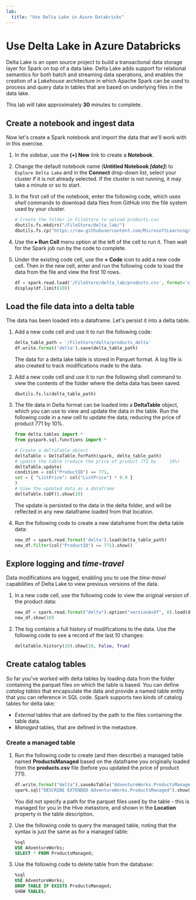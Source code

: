 ```yaml
---
lab:
  title: "Use Delta Lake in Azure Databricks"
---
```


# Use Delta Lake in Azure Databricks

Delta Lake is an open source project to build a transactional data storage layer for Spark on top of a data lake. Delta Lake adds support for relational semantics for both batch and streaming data operations, and enables the creation of a _Lakehouse_ architecture in which Apache Spark can be used to process and query data in tables that are based on underlying files in the data lake.

This lab will take approximately **30** minutes to complete.

## Create a notebook and ingest data

Now let's create a Spark notebook and import the data that we'll work with in this exercise.

1. In the sidebar, use the **(+) New** link to create a **Notebook**.

1. Change the default notebook name (**Untitled Notebook _[date]_**) to `Explore Delta Lake` and in the **Connect** drop-down list, select your cluster if it is not already selected. If the cluster is not running, it may take a minute or so to start.

1. In the first cell of the notebook, enter the following code, which uses _shell_ commands to download data files from GitHub into the file system used by your cluster.

   ```python
   # Create the folder in FileStore to upload products.csv
   dbutils.fs.mkdirs("/FileStore/delta_lab/")
   dbutils.fs.cp("https://raw.githubusercontent.com/MicrosoftLearning/mslearn-databricks/main/data/products.csv", "/FileStore/delta_lab/products.csv")
   ```

1. Use the **&#9656; Run Cell** menu option at the left of the cell to run it. Then wait for the Spark job run by the code to complete.

1. Under the existing code cell, use the **+ Code** icon to add a new code cell. Then in the new cell, enter and run the following code to load the data from the file and view the first 10 rows.

   ```python
   df = spark.read.load('/FileStore/delta_lab/products.csv', format='csv', header='true',inferSchema='true')
   display(df.limit(10))
   ```

## Load the file data into a delta table

The data has been loaded into a dataframe. Let's persist it into a delta table.

1. Add a new code cell and use it to run the following code:

   ```python
   delta_table_path = '/FileStore/delta/products_delta'
   df.write.format('delta').save(delta_table_path)
   ```

   The data for a delta lake table is stored in Parquet format. A log file is also created to track modifications made to the data.

1. Add a new code cell and use it to run the following shell command to view the contents of the folder where the delta data has been saved.

   ```
   dbutils.fs.ls(delta_table_path)
   ```

1. The file data in Delta format can be loaded into a **DeltaTable** object, which you can use to view and update the data in the table. Run the following code in a new cell to update the data; reducing the price of product 771 by 10%.

   ```python
   from delta.tables import *
   from pyspark.sql.functions import *

   # Create a deltaTable object
   deltaTable = DeltaTable.forPath(spark, delta_table_path)
   # update the table (reduce the price of product 771 by     10%)
   deltaTable.update(
   condition = col("ProductID") == 771,
   set = { "ListPrice": col("ListPrice") * 0.9 }
   )
   # View the updated data as a dataframe
   deltaTable.toDF().show(10)
   ```

   The update is persisted to the data in the delta folder, and will be reflected in any new dataframe loaded from that location.

1. Run the following code to create a new dataframe from the delta table data:

   ```python
   new_df = spark.read.format('delta').load(delta_table_path)
   new_df.filter(col("ProductID") == 771).show()
   ```

## Explore logging and _time-travel_

Data modifications are logged, enabling you to use the _time-travel_ capabilities of Delta Lake to view previous versions of the data.

1. In a new code cell, use the following code to view the original version of the product data:

   ```python
   new_df = spark.read.format("delta").option("versionAsOf", 0).load(delta_table_path)
   new_df.show(10)
   ```

1. The log contains a full history of modifications to the data. Use the following code to see a record of the last 10 changes:

   ```python
   deltaTable.history(10).show(10, False, True)
   ```

## Create catalog tables

So far you've worked with delta tables by loading data from the folder containing the parquet files on which the table is based. You can define _catalog tables_ that encapsulate the data and provide a named table entity that you can reference in SQL code. Spark supports two kinds of catalog tables for delta lake:

- _External_ tables that are defined by the path to the files containing the table data.
- _Managed_ tables, that are defined in the metastore.

### Create a managed table

1. Run the following code to create (and then describe) a managed table named **ProductsManaged** based on the dataframe you originally loaded from the **products.csv** file (before you updated the price of product 771).

   ```python
   df.write.format("delta").saveAsTable("AdventureWorks.ProductsManaged")
   spark.sql("DESCRIBE EXTENDED AdventureWorks.ProductsManaged").show(truncate=False)
   ```

   You did not specify a path for the parquet files used by the table - this is managed for you in the Hive metastore, and shown in the **Location** property in the table description.

1. Use the following code to query the managed table, noting that the syntax is just the same as for a managed table:

   ```sql
   %sql
   USE AdventureWorks;
   SELECT * FROM ProductsManaged;
   ```

1. Use the following code to delete table from the database:

   ```sql
   %sql
   USE AdventureWorks;
   DROP TABLE IF EXISTS ProductsManaged;
   SHOW TABLES;
   ```
